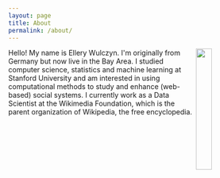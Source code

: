 ```yaml
---
layout: page
title: About
permalink: /about/
---
```


<img src="{{ site.baseurl }}/images/portrait.png" width="25%" align="right">

Hello! My name is Ellery Wulczyn. I'm originally from Germany but now live in the Bay Area. I studied computer science, statistics and machine learning at Stanford University and am interested in using computational methods to study and enhance (web­-based) social systems. I currently work as a Data Scientist at the Wikimedia Foundation, which is the parent organization of Wikipedia, the free encyclopedia.